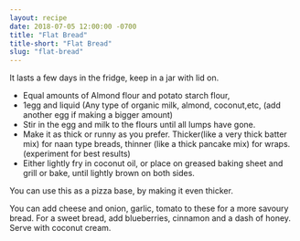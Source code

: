 ```yaml
---
layout: recipe
date: 2018-07-05 12:00:00 -0700
title: "Flat Bread"
title-short: "Flat Bread"
slug: "flat-bread"
---
```



It lasts a few days in the fridge, keep in a jar with lid on.

* Equal amounts of Almond flour and potato starch flour,  
* 1egg and liquid (Any type of organic milk, almond, coconut,etc, (add another egg if making a bigger amount) 
* Stir in the egg and milk to the flours until all lumps have gone. 
* Make it as thick or runny as you prefer. Thicker(like a very thick batter mix) for naan type breads, thinner (like a thick pancake mix) for wraps. (experiment for best results)
* Either lightly fry in coconut oil, or place on greased baking sheet and grill or bake, until lightly brown on both sides. 

You can use this as a pizza base, by making it even thicker.

You can add cheese and onion, garlic, tomato  to these for a more savoury bread. 
For a sweet bread, add blueberries, cinnamon and a dash of honey. Serve with coconut cream.
